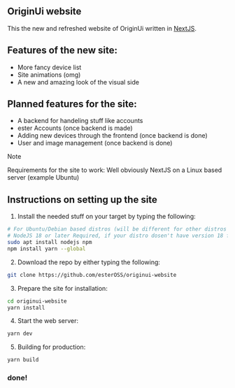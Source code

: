 ## OriginUi website
This the new and refreshed website of OriginUi written in [NextJS](https://nextjs.org).

## Features of the new site:
 - More fancy device list 
 - Site animations (omg)
 - A new and amazing look of the visual side

## Planned features for the site:
 - A backend for handeling stuff like accounts
 - ester Accounts (once backend is made)
 - Adding new devices through the frontend (once backend is done)
 - User and image management (once backend is done)

> [!NOTE]
> Requirements for the site to work:
> Well obviously NextJS on a Linux based server (example Ubuntu)

## Instructions on setting up the site
1. Install the needed stuff on your target by typing the following:
```bash
# For Ubuntu/Debian based distros (will be different for other distros with different package managers)
# NodeJS 18 or later Required, if your distro dosen't have version 18 follow this instead to install NodeJS: https://nodejs.org/en/download/package-manager
sudo apt install nodejs npm
npm install yarn --global
```
2. Download the repo by either typing the following:
```bash
git clone https://github.com/esterOSS/originui-website
```
3. Prepare the site for installation:
```bash
cd originui-website
yarn install
```
4. Start the web server:
```bash
yarn dev
```
5. Building for production:
```bash
yarn build
```
### done!
